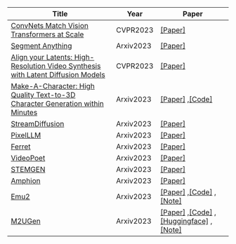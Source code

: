 | Title| Year |Paper|
| ------- | ----- | ------ |
|[ConvNets Match Vision Transformers at Scale](https://arxiv.org/abs/2310.16764)|CVPR2023|[[Paper]](https://arxiv.org/abs/2310.16764)|
|[Segment Anything](https://arxiv.org/abs/2304.02643)|Arxiv2023|[[Paper]](https://arxiv.org/abs/2304.02643)|
|[Align your Latents: High-Resolution Video Synthesis with Latent Diffusion Models](https://web3.arxiv.org/abs/2304.08818)|CVPR2023|[[Paper]](https://web3.arxiv.org/abs/2304.08818)|
|[Make-A-Character: High Quality Text-to-3D Character Generation within Minutes](https://arxiv.org/pdf/2312.15430.pdf)|Arxiv2023|[[Paper]](https://arxiv.org/pdf/2312.15430.pdf) ,[[Code]](https://github.com/Human3DAIGC/Make-A-Character)|
|[StreamDiffusion](https://arxiv.org/pdf/2312.12491.pdf)|Arxiv2023|[[Paper]](https://arxiv.org/pdf/2312.12491.pdf)|
|[PixelLLM](https://arxiv.org/pdf/2312.09237.pdf)|Arxiv2023|[[Paper]](https://arxiv.org/pdf/2312.09237.pdf)|
|[Ferret](https://arxiv.org/pdf/2310.07704.pdf)|Arxiv2023|[[Paper]](https://arxiv.org/pdf/2310.07704.pdf)|
|[VideoPoet](https://arxiv.org/pdf/2312.14125.pdf)|Arxiv2023|[[Paper]](https://arxiv.org/pdf/2312.14125.pdf)|
|[STEMGEN](https://arxiv.org/pdf/2312.08723.pdf)|Arxiv2023|[[Paper]](https://arxiv.org/pdf/2312.08723.pdf)|
|[Amphion](https://arxiv.org/pdf/2312.09911.pdf)|Arxiv2023|[[Paper]](https://arxiv.org/pdf/2312.09911.pdf)|
|[Emu2](https://arxiv.org/abs/2312.13286)|Arxiv2023|[[Paper]](https://arxiv.org/abs/2312.13286) ,[[Code]](：https://github.com/baaivision/Emu/tree/main/Emu2) ,[[Note]](https://mp.weixin.qq.com/s/aAS1JZWqzlxIHCe5f5MNhw)|
|[M2UGen](https://arxiv.org/pdf/2311.11255.pdf)|Arxiv2023|[[Paper]](https://arxiv.org/pdf/2311.11255.pdf) ,[[Code]](https://github.com/shansongliu/M2UGen/tree/main) ,[[Huggingface]](https://huggingface.co/M2UGen) ,[[Note]](https://mp.weixin.qq.com/s/tbn-7BA_UJC8NQ9Ht5KbLQ)|